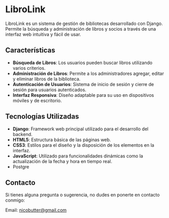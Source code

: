 # LibroLink

LibroLink es un sistema de gestión de bibliotecas desarrollado con Django. Permite la búsqueda y administración de libros y socios a través de una interfaz web intuitiva y fácil de usar.

## Características

- **Búsqueda de Libros**: Los usuarios pueden buscar libros utilizando varios criterios.
- **Administración de Libros**: Permite a los administradores agregar, editar y eliminar libros de la biblioteca.
- **Autenticación de Usuarios**: Sistema de inicio de sesión y cierre de sesión para usuarios autenticados.
- **Interfaz Responsiva**: Diseño adaptable para su uso en dispositivos móviles y de escritorio.

## Tecnologías Utilizadas

- **Django**: Framework web principal utilizado para el desarrollo del backend.
- **HTML5**: Estructura básica de las páginas web.
- **CSS3**: Estilos para el diseño y la disposición de los elementos en la interfaz.
- **JavaScript**: Utilizado para funcionalidades dinámicas como la actualización de la fecha y hora en tiempo real.
- Postgre


## Contacto

Si tienes alguna pregunta o sugerencia, no dudes en ponerte en contacto conmigo:

Email: nicobutter@gmail.com

